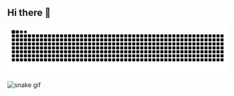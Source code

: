 ## Hi there 👋

![Snake animation](https://raw.githubusercontent.com/Isurugamage00/Isurugamage00/output/github-contribution-grid-snake-dark.svg)


![snake gif](https://github.com/YOUR_USERNAME/YOUR_USERNAME/blob/output/github-contribution-grid-snake.gif)
